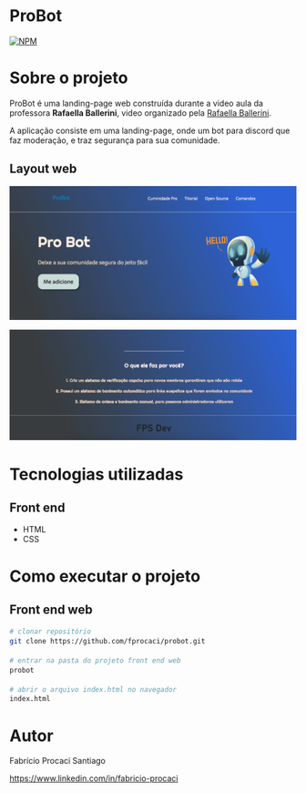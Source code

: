 # ProBot
[![NPM](https://img.shields.io/npm/l/react)](https://github.com/neliocursos/exemplo-readme/blob/main/LICENSE) 

# Sobre o projeto

ProBot é uma landing-page web construída durante a video aula da professora  **Rafaella Ballerini**, video organizado pela [Rafaella Ballerini](https://www.rafaballerini.tech/ "Site da Rafaella").

A aplicação consiste em uma landing-page, onde um bot para discord que faz moderação, e traz segurança para sua comunidade.

## Layout web
![Web 1](https://github.com/fprocaci/probot/blob/master/assets/web.png)

![Web 2](https://github.com/fprocaci/probot/blob/master/assets/web2.png)

# Tecnologias utilizadas
## Front end
- HTML
- CSS

# Como executar o projeto

## Front end web

```bash
# clonar repositório
git clone https://github.com/fprocaci/probot.git

# entrar na pasta do projeto front end web
probot

# abrir o arquivo index.html no navegador
index.html
```

# Autor

Fabrício Procaci Santiago

https://www.linkedin.com/in/fabricio-procaci

